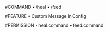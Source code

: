 #COMMAND
• /heal
• /feed

#FEATURE
• Custom Message In Config

#PERMISSION
• heal.command
• feed.command
